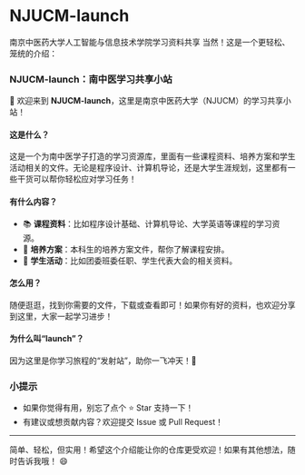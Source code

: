 # NJUCM-launch
南京中医药大学人工智能与信息技术学院学习资料共享
当然！这是一个更轻松、笼统的介绍：
### **NJUCM-launch：南中医学习共享小站**  
🚀 欢迎来到 **NJUCM-launch**，这里是南京中医药大学（NJUCM）的学习共享小站！  

#### **这是什么？**  
这是一个为南中医学子打造的学习资源库，里面有一些课程资料、培养方案和学生活动相关的文件。无论是程序设计、计算机导论，还是大学生涯规划，这里都有一些干货可以帮你轻松应对学习任务！

#### **有什么内容？**  
- 📚 **课程资料**：比如程序设计基础、计算机导论、大学英语等课程的学习资源。  
- 📜 **培养方案**：本科生的培养方案文件，帮你了解课程安排。  
- 🎉 **学生活动**：比如团委班委任职、学生代表大会的相关资料。  

#### **怎么用？**  
随便逛逛，找到你需要的文件，下载或查看即可！如果你有好的资料，也欢迎分享到这里，大家一起学习进步！  

#### **为什么叫“launch”？**  
因为这里是你学习旅程的“发射站”，助你一飞冲天！🚀  


### **小提示**  
- 如果你觉得有用，别忘了点个 ⭐️ Star 支持一下！  
- 有建议或想贡献内容？欢迎提交 Issue 或 Pull Request！  

---

简单、轻松，但实用！希望这个介绍能让你的仓库更受欢迎！如果有其他想法，随时告诉我哦！ 😄
